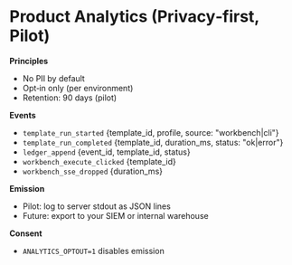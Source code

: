 # Product Analytics (Privacy‑first, Pilot)

**Principles**

- No PII by default
- Opt‑in only (per environment)
- Retention: 90 days (pilot)

**Events**

- `template_run_started` {template_id, profile, source: "workbench|cli"}
- `template_run_completed` {template_id, duration_ms, status: "ok|error"}
- `ledger_append` {event_id, template_id, status}
- `workbench_execute_clicked` {template_id}
- `workbench_sse_dropped` {duration_ms}

**Emission**

- Pilot: log to server stdout as JSON lines
- Future: export to your SIEM or internal warehouse

**Consent**

- `ANALYTICS_OPTOUT=1` disables emission
